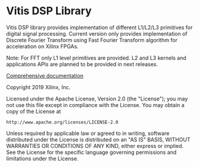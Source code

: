 # Vitis DSP Library

Vitis DSP library provides implementation of different L1/L2/L3 primitives for digital signal processing. Current version only provides implementation of Discrete Fourier Transform using Fast Fourier Transform algorithm for acceleration on Xilinx FPGAs. 

Note: For FFT only L1 level primitives are provided. L2 and L3 kernels and applications APIs are planned to be provided in next releases.

[Comprehensive documentation](https://xilinx.github.io/Vitis_Libraries/)

Copyright 2019 Xilinx, Inc.

Licensed under the Apache License, Version 2.0 (the "License");
you may not use this file except in compliance with the License.
You may obtain a copy of the License at

    http://www.apache.org/licenses/LICENSE-2.0

Unless required by applicable law or agreed to in writing, software
distributed under the License is distributed on an "AS IS" BASIS,
WITHOUT WARRANTIES OR CONDITIONS OF ANY KIND, either express or implied.
See the License for the specific language governing permissions and
limitations under the License.
